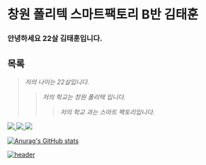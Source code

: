 # 창원 폴리텍 스마트팩토리 B반 김태훈

### 안녕하세요 22살 김태훈입니다.


## 목록
>_저의 나이는 22살입니다._
> > _저의 학교는 창원 폴리텍 입니다._
> > > _저의 학교 과는 스마트 팩토리입니다._

<a href="https://www.youtube.com/watch?v=acVLMP3sa9s"><img src="https://img.shields.io/badge/좋아하는 음악-FF0000?style=flat-square&logo=FF0000&logoColor=RED"/>
<a href="https://github.com/Taehoon20"><img src="https://img.shields.io/badge/나의 깃허브-181717?style=flat-square&logo=1817170&logoColor=blaCK"/>
<a href="https://www.kopo.ac.kr/changwon/index.do"><img src="https://img.shields.io/badge/나의 학교-4285F4?style=flat-square&logo=4285F4&logoColor=blue"/>


![Anurag's GitHub stats](https://github-readme-stats.vercel.app/api?username=Taehoon20)
  
![header](https://capsule-render.vercel.app/api?type=waving&color=auto&height=100&section=header&text=오늘%20하루도%20행복하세요^.^&fontSize=100)




